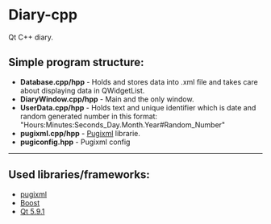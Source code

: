 # Diary-cpp
<p>Qt C++ diary.</p>

<h2>Simple program structure:</h2>
<ul>
<li><b>Database.cpp/hpp</b> - Holds and stores data into .xml file and takes care about displaying data in QWidgetList.</li>
<li><b>DiaryWindow.cpp/hpp</b> - Main and the only window.</li>
<li><b>UserData.cpp/hpp</b> - Holds text and unique identifier which is date and random generated number in this format: "Hours:Minutes:Seconds_Day.Month.Year#Random_Number"</li>
<li><b>pugixml.cpp/hpp</b> - <a href="https://pugixml.org/">Pugixml</a> librarie.</li>
<li><b>pugiconfig.hpp</b> - Pugixml config</li>
</ul>

<hr>

<h2>Used libraries/frameworks:</h2>
<ul>
<li><a href="https://pugixml.org/">pugixml</a></li>
<li><a href="http://www.boost.org/">Boost</a></li>
<li><a href="https://www.qt.io/">Qt 5.9.1</a></li>
</ul>
